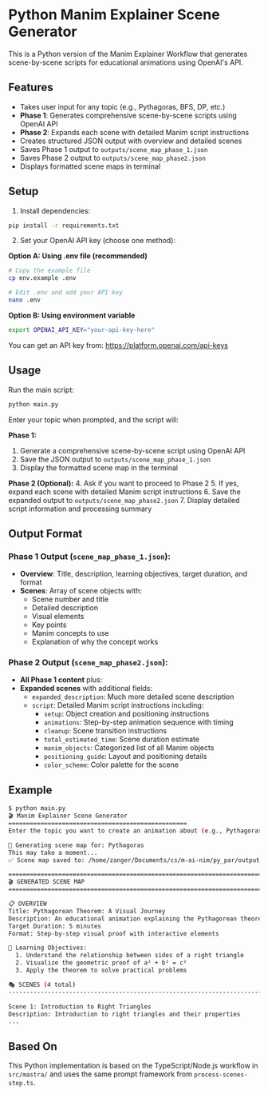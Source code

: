 # Python Manim Explainer Scene Generator

This is a Python version of the Manim Explainer Workflow that generates scene-by-scene scripts for educational animations using OpenAI's API.

## Features

- Takes user input for any topic (e.g., Pythagoras, BFS, DP, etc.)
- **Phase 1**: Generates comprehensive scene-by-scene scripts using OpenAI API
- **Phase 2**: Expands each scene with detailed Manim script instructions
- Creates structured JSON output with overview and detailed scenes
- Saves Phase 1 output to `outputs/scene_map_phase_1.json`
- Saves Phase 2 output to `outputs/scene_map_phase2.json`
- Displays formatted scene maps in terminal

## Setup

1. Install dependencies:

```bash
pip install -r requirements.txt
```

2. Set your OpenAI API key (choose one method):

**Option A: Using .env file (recommended)**

```bash
# Copy the example file
cp env.example .env

# Edit .env and add your API key
nano .env
```

**Option B: Using environment variable**

```bash
export OPENAI_API_KEY="your-api-key-here"
```

You can get an API key from: https://platform.openai.com/api-keys

## Usage

Run the main script:

```bash
python main.py
```

Enter your topic when prompted, and the script will:

**Phase 1:**

1. Generate a comprehensive scene-by-scene script using OpenAI API
2. Save the JSON output to `outputs/scene_map_phase_1.json`
3. Display the formatted scene map in the terminal

**Phase 2 (Optional):** 4. Ask if you want to proceed to Phase 2 5. If yes, expand each scene with detailed Manim script instructions 6. Save the expanded output to `outputs/scene_map_phase2.json` 7. Display detailed script information and processing summary

## Output Format

### Phase 1 Output (`scene_map_phase_1.json`):

- **Overview**: Title, description, learning objectives, target duration, and format
- **Scenes**: Array of scene objects with:
    - Scene number and title
    - Detailed description
    - Visual elements
    - Key points
    - Manim concepts to use
    - Explanation of why the concept works

### Phase 2 Output (`scene_map_phase2.json`):

- **All Phase 1 content** plus:
- **Expanded scenes** with additional fields:
    - `expanded_description`: Much more detailed scene description
    - `script`: Detailed Manim script instructions including:
        - `setup`: Object creation and positioning instructions
        - `animations`: Step-by-step animation sequence with timing
        - `cleanup`: Scene transition instructions
        - `total_estimated_time`: Scene duration estimate
        - `manim_objects`: Categorized list of all Manim objects
        - `positioning_guide`: Layout and positioning details
        - `color_scheme`: Color palette for the scene

## Example

```bash
$ python main.py
🎬 Manim Explainer Scene Generator
==================================================
Enter the topic you want to create an animation about (e.g., Pythagoras, BFS, DP): Pythagoras

🤖 Generating scene map for: Pythagoras
This may take a moment...
✅ Scene map saved to: /home/zanger/Documents/cs/m-ai-nim/py_par/outputs/scene_map_phase_1.json

================================================================================
🎬 GENERATED SCENE MAP
================================================================================

📋 OVERVIEW
Title: Pythagorean Theorem: A Visual Journey
Description: An educational animation explaining the Pythagorean theorem through visual demonstrations
Target Duration: 5 minutes
Format: Step-by-step visual proof with interactive elements

🎯 Learning Objectives:
  1. Understand the relationship between sides of a right triangle
  2. Visualize the geometric proof of a² + b² = c²
  3. Apply the theorem to solve practical problems

🎭 SCENES (4 total)
--------------------------------------------------------------------------------

Scene 1: Introduction to Right Triangles
Description: Introduction to right triangles and their properties
...
```

## Based On

This Python implementation is based on the TypeScript/Node.js workflow in `src/mastra/` and uses the same prompt framework from `process-scenes-step.ts`.
